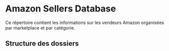 # Amazon Sellers Database

Ce répertoire contient les informations sur les vendeurs Amazon organisées par marketplace et par catégorie.

## Structure des dossiers

</file>